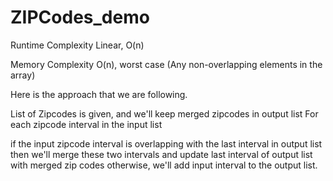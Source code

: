 # ZIPCodes_demo

Runtime Complexity
Linear, O(n)


Memory Complexity
O(n), worst case (Any non-overlapping elements in the array)

Here is the approach that we are following.

List of Zipcodes is given, and we'll keep merged zipcodes in output list
For each zipcode interval in the input list

if the input zipcode  interval is overlapping with the last interval in output list then we'll merge these two intervals and update last interval of output list with merged zip codes
otherwise, we'll add input interval to the output list.
